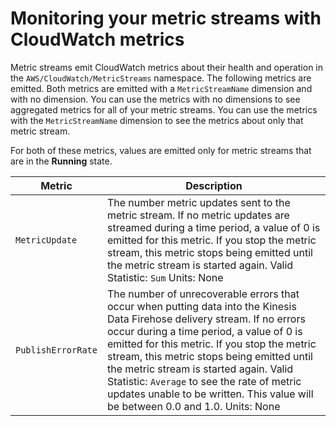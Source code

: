 # Monitoring your metric streams with CloudWatch metrics<a name="CloudWatch-metric-streams-monitoring"></a>

Metric streams emit CloudWatch metrics about their health and operation in the `AWS/CloudWatch/MetricStreams` namespace\. The following metrics are emitted\. Both metrics are emitted with a `MetricStreamName` dimension and with no dimension\. You can use the metrics with no dimensions to see aggregated metrics for all of your metric streams\. You can use the metrics with the `MetricStreamName` dimension to see the metrics about only that metric stream\.

For both of these metrics, values are emitted only for metric streams that are in the **Running** state\.


| Metric | Description | 
| --- | --- | 
|  `MetricUpdate`  |  The number metric updates sent to the metric stream\. If no metric updates are streamed during a time period, a value of 0 is emitted for this metric\. If you stop the metric stream, this metric stops being emitted until the metric stream is started again\. Valid Statistic: `Sum` Units: None | 
|  `PublishErrorRate`  |  The number of unrecoverable errors that occur when putting data into the Kinesis Data Firehose delivery stream\. If no errors occur during a time period, a value of 0 is emitted for this metric\. If you stop the metric stream, this metric stops being emitted until the metric stream is started again\. Valid Statistic: `Average` to see the rate of metric updates unable to be written\. This value will be between 0\.0 and 1\.0\. Units: None  | 